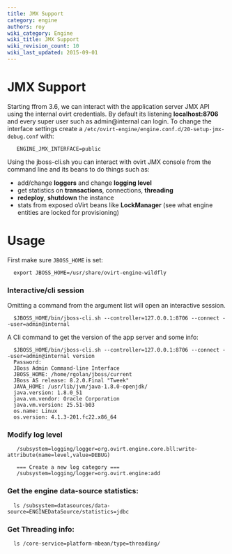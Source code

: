 ```yaml
---
title: JMX Support
category: engine
authors: roy
wiki_category: Engine
wiki_title: JMX Support
wiki_revision_count: 10
wiki_last_updated: 2015-09-01
---
```


# JMX Support

Starting ffrom 3.6, we can interact with the application server JMX API using the internal ovirt credentials.
By default its listening **localhost:8706** and every super user such as admin@internal can login. To change the interface settings create a `/etc/ovirt-engine/engine.conf.d/20-setup-jmx-debug.conf` with:

       ENGINE_JMX_INTERFACE=public

Using the jboss-cli.sh you can interact with ovirt JMX console from the command line and its beans to do things such as:

*   add/change **loggers** and change **logging level**
*   get statistics on **transactions**, connections, **threading**
*   **redeploy**, **shutdown** the instance
*   stats from exposed oVirt beans like **LockManager** (see what engine entities are locked for provisioning)

# Usage

First make sure `JBOSS_HOME` is set:

      export JBOSS_HOME=/usr/share/ovirt-engine-wildfly

### Interactive/cli session

Omitting a command from the argument list will open an interactive session.

      $JBOSS_HOME/bin/jboss-cli.sh --controller=127.0.0.1:8706 --connect --user=admin@internal

A Cli command to get the version of the app server and some info:

      $JBOSS_HOME/bin/jboss-cli.sh --controller=127.0.0.1:8706 --connect --user=admin@internal version
      Password: 
      JBoss Admin Command-line Interface
      JBOSS_HOME: /home/rgolan/jboss/current
      JBoss AS release: 8.2.0.Final "Tweek"
      JAVA_HOME: /usr/lib/jvm/java-1.8.0-openjdk/
      java.version: 1.8.0_51
      java.vm.vendor: Oracle Corporation
      java.vm.version: 25.51-b03
      os.name: Linux
      os.version: 4.1.3-201.fc22.x86_64

### Modify log level

       /subsystem=logging/logger=org.ovirt.engine.core.bll:write-attribute(name=level,value=DEBUG)

       === Create a new log category ===
       /subsystem=logging/logger=org.ovirt.engine:add

### Get the engine data-source statistics:

      ls /subsystem=datasources/data-source=ENGINEDataSource/statistics=jdbc

### Get Threading info:

      ls /core-service=platform-mbean/type=threading/

